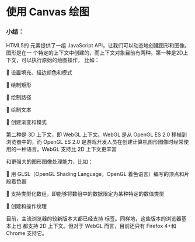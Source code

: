 # 使用 Canvas 绘图

### 小结：

HTML5的 <canvas> 元素提供了一组 JavaScript API，让我们可以动态地创建图形和图像。图形是在一
个特定的上下文中创建的，而上下文对象目前有两种。第一种是2D上下文，可以执行原始的绘图操作，
比如：

  设置填充、描边颜色和模式

  绘制矩形

  绘制路径

  绘制文本

  创建渐变和模式

第二种是 3D 上下文，即 WebGL 上下文。WebGL 是从 OpenGL ES 2.0 移植到浏览器中的，而 OpenGL
ES 2.0 是游戏开发人员在创建计算机图形图像时经常使用的一种语言。WebGL 支持比 2D 上下文更丰富

和更强大的图形图像处理能力，比如：

  用 GLSL（OpenGL Shading Language，OpenGL 着色语言）编写的顶点和片段着色器

  支持类型化数组，即能够将数组中的数据限定为某种特定的数值类型

  创建和操作纹理

目前，主流浏览器的较新版本大都已经支持 <canvas> 标签。同样地，这些版本的浏览器基本上也
都支持 2D 上下文。但对于 WebGL 而言，目前还只有 Firefox 4+和 Chrome 支持它。